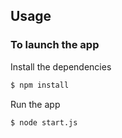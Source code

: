 ## Usage

### To launch the app

Install the dependencies

```sh
$ npm install
```
Run the app

```sh
$ node start.js
```
